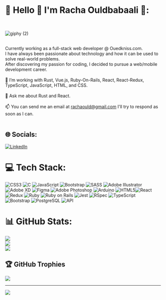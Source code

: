 # 💫 Hello 👋 I'm Racha Ouldbabaali 💍:
<br>

![giphy (2)](https://user-images.githubusercontent.com/33148222/229833299-9dbe9692-0e6e-4248-bc37-79210b80cabd.gif)

<br> Currently working as a full-stack web developer @ Ouedkniss.com. <br> I have always been passionate about technology and how it can be used to solve real-world problems.<br> After discovering my passion for coding, I decided to pursue a web/mobile development career.<br><br>🔭 I’m working with Rust, Vue.js,  Ruby-On-Rails, React, React-Redux, TypeScript, JavaScript, HTML, and CSS.<br><br>💬 Ask me about Rust and React.<br><br>📫 You can send me an email at rachaould@gmail.com I'll try to respond as soon as I can.<br><br>


## 🌐 Socials:
[![LinkedIn](https://img.shields.io/badge/LinkedIn-%230077B5.svg?logo=linkedin&logoColor=white)](https://linkedin.com/in/@racha-ouldbabaali) 

# 💻 Tech Stack:
![CSS3](https://img.shields.io/badge/css3-%231572B6.svg?style=for-the-badge&logo=css3&logoColor=white) ![C](https://img.shields.io/badge/c-%2300599C.svg?style=for-the-badge&logo=c&logoColor=white) ![JavaScript](https://img.shields.io/badge/javascript-%23323330.svg?style=for-the-badge&logo=javascript&logoColor=%23F7DF1E) ![Bootstrap](https://img.shields.io/badge/bootstrap-%23563D7C.svg?style=for-the-badge&logo=bootstrap&logoColor=white) ![SASS](https://img.shields.io/badge/SASS-hotpink.svg?style=for-the-badge&logo=SASS&logoColor=white) ![Adobe Illustrator](https://img.shields.io/badge/adobeillustrator-%23FF9A00.svg?style=for-the-badge&logo=adobeillustrator&logoColor=white)![Adobe XD](https://img.shields.io/badge/Adobe%20XD-470137?style=for-the-badge&logo=Adobe%20XD&logoColor=#FF61F6) 	![Figma](https://img.shields.io/badge/figma-%23F24E1E.svg?style=for-the-badge&logo=figma&logoColor=white) ![Adobe Photoshop](https://img.shields.io/badge/adobephotoshop-%2331A8FF.svg?style=for-the-badge&logo=adobephotoshop&logoColor=white) ![Arduino](https://img.shields.io/badge/-Arduino-00979D?style=for-the-badge&logo=Arduino&logoColor=white) ![HTML5](https://img.shields.io/badge/html5-%23E34F26.svg?style=for-the-badge&logo=html5&logoColor=white)![React](https://img.shields.io/badge/React-%2361DAFB.svg?style=for-the-badge&logo=react&logoColor=white)
![Redux](https://img.shields.io/badge/Redux-%23764ABC.svg?style=for-the-badge&logo=redux&logoColor=white)
![Ruby](https://img.shields.io/badge/Ruby-%23CC342D.svg?style=for-the-badge&logo=ruby&logoColor=white)
![Ruby on Rails](https://img.shields.io/badge/Ruby%20on%20Rails-%23CC0000.svg?style=for-the-badge&logo=ruby-on-rails&logoColor=white)
![Jest](https://img.shields.io/badge/Jest-%23C21325.svg?style=for-the-badge&logo=jest&logoColor=white)
![RSpec](https://img.shields.io/badge/RSpec-%23A8A8A8.svg?style=for-the-badge&logo=ruby&logoColor=white)
![TypeScript](https://img.shields.io/badge/TypeScript-%23007ACC.svg?style=for-the-badge&logo=typescript&logoColor=white)
![Bootstrap](https://img.shields.io/badge/Bootstrap-%23563D7C.svg?style=for-the-badge&logo=bootstrap&logoColor=white)
![PostgreSQL](https://img.shields.io/badge/PostgreSQL-%23316192.svg?style=for-the-badge&logo=postgresql&logoColor=white)
![API](https://img.shields.io/badge/API-%23007ACC.svg?style=for-the-badge&logo=api&logoColor=white)
# 📊 GitHub Stats:
![](https://github-readme-stats.vercel.app/api?username=rachaouldbabaali&theme=radical&hide_border=false&include_all_commits=true&count_private=true)<br/>
![](https://github-readme-streak-stats.herokuapp.com/?user=rachaouldbabaali&theme=radical&hide_border=false)<br/>
![](https://github-readme-stats.vercel.app/api/top-langs/?username=rachaouldbabaali&theme=radical&hide_border=false&include_all_commits=true&count_private=true&layout=compact)

## 🏆 GitHub Trophies
![](https://github-profile-trophy.vercel.app/?username=rachaouldbabaali&theme=radical&no-frame=false&no-bg=true&margin-w=4)


---
[![](https://visitcount.itsvg.in/api?id=rachaouldbabaali&icon=1&color=0)](https://visitcount.itsvg.in)

<!-- Proudly created with GPRM ( https://gprm.itsvg.in ) -->

